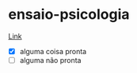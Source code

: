 # ensaio-psicologia
[Link](https://caiotizatto.github.io/ensaio-psicologia/)

- [x] alguma coisa pronta
- [ ] alguma não pronta
